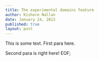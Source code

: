 ```yaml
---
title: The experimental domains feature
author: Kishore Nallan
date: January 24, 2013
published: true
layout: post
---
```


This is some text. First para here.

Second para is right here! EOF;
